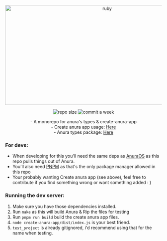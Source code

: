 <div align="center">
         
<img src="https://socialify.git.ci/motortruck1221/create-anura-app/image?description=1&font=Inter&forks=1&issues=1&language=1&name=1&owner=1&pattern=Circuit%20Board&pulls=1&stargazers=1&theme=Dark" alt="ruby" width="640" height="320" />

<img alt="repo size" src="https://img.shields.io/github/repo-size/motortruck1221/create-anura-app?style=for-the-badge"></img>
<img alt="commit a week" src="https://img.shields.io/github/commit-activity/w/motortruck1221/create-anura-app?style=for-the-badge"></img>

</div>

<div align="center">
    - A monorepo for anura's types & create-anura-app
    <br>
    - Create anura app usage: <a href="./create-anura-app">Here</a>
    <br>
    - Anura types package: <a href="./anura-types">Here</a>
</div>






### For devs:

- When developing for this you'll need the same deps as [AnuraOS](https://github.com/mercuryworkshop/anuraos?tab=readme-ov-file#dependencies) as this repo pulls things out of Anura.
- You'll also need [PNPM](https://pnpm.io/) as that's the only package manager allowed in this repo
- Your probably wanting Create anura app (see above), feel free to contribute if you find something wrong or want something added : )

### Running the dev server:

1. Make sure you have those dependencies installed.
2. Run `make` as this will build Anura & Rip the files for testing
3. Run `pnpm run build` build the create anura app files.
4. `node create-anura-app/dist/index.js` is your best friend.
5. `test_project` is already gitignored, i'd recommend using that for the name when testing.
